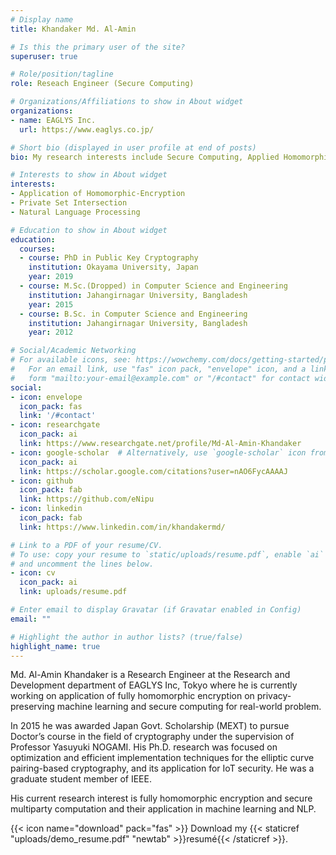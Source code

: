 ```yaml
---
# Display name
title: Khandaker Md. Al-Amin

# Is this the primary user of the site?
superuser: true

# Role/position/tagline
role: Reseach Engineer (Secure Computing)

# Organizations/Affiliations to show in About widget
organizations:
- name: EAGLYS Inc.
  url: https://www.eaglys.co.jp/

# Short bio (displayed in user profile at end of posts)
bio: My research interests include Secure Computing, Applied Homomorphic Encryption, and Privacy-Preserving ML.

# Interests to show in About widget
interests:
- Application of Homomorphic-Encryption
- Private Set Intersection
- Natural Language Processing

# Education to show in About widget
education:
  courses:
  - course: PhD in Public Key Cryptography
    institution: Okayama University, Japan
    year: 2019
  - course: M.Sc.(Dropped) in Computer Science and Engineering
    institution: Jahangirnagar University, Bangladesh
    year: 2015
  - course: B.Sc. in Computer Science and Engineering
    institution: Jahangirnagar University, Bangladesh
    year: 2012

# Social/Academic Networking
# For available icons, see: https://wowchemy.com/docs/getting-started/page-builder/#icons
#   For an email link, use "fas" icon pack, "envelope" icon, and a link in the
#   form "mailto:your-email@example.com" or "/#contact" for contact widget.
social:
- icon: envelope
  icon_pack: fas
  link: '/#contact'
- icon: researchgate
  icon_pack: ai
  link: https://www.researchgate.net/profile/Md-Al-Amin-Khandaker
- icon: google-scholar  # Alternatively, use `google-scholar` icon from `ai` icon pack
  icon_pack: ai
  link: https://scholar.google.com/citations?user=nAO6FycAAAAJ
- icon: github
  icon_pack: fab
  link: https://github.com/eNipu
- icon: linkedin
  icon_pack: fab
  link: https://www.linkedin.com/in/khandakermd/

# Link to a PDF of your resume/CV.
# To use: copy your resume to `static/uploads/resume.pdf`, enable `ai` icons in `params.toml`, 
# and uncomment the lines below.
- icon: cv
  icon_pack: ai
  link: uploads/resume.pdf

# Enter email to display Gravatar (if Gravatar enabled in Config)
email: ""

# Highlight the author in author lists? (true/false)
highlight_name: true
---
```

Md. Al-Amin Khandaker is a Research Engineer at the Research and Development department of EAGLYS Inc, Tokyo where he is currently working on application of fully homomorphic encryption on privacy-preserving machine learning and secure computing for real-world problem.

In 2015 he was awarded Japan Govt. Scholarship (MEXT) to pursue Doctor’s course in the field of cryptography under the supervision of Professor Yasuyuki NOGAMI.
His Ph.D. research was focused on optimization and efficient implementation techniques for the elliptic curve pairing-based cryptography, and its application for IoT security. He was a graduate student member of IEEE.

His current research interest is fully homomorphic encryption and secure multiparty computation and their application in machine learning and NLP.


<!-- K is a professor of artificial intelligence at the Stanford AI Lab. His research interests include distributed robotics, mobile computing and programmable matter. He leads the Robotic Neurobiology group, which develops self-reconfiguring robots, systems of self-organizing robots, and mobile sensor networks.

Lorem ipsum dolor sit amet, consectetur adipiscing elit. Sed neque elit, tristique placerat feugiat ac, facilisis vitae arcu. Proin eget egestas augue. Praesent ut sem nec arcu pellentesque aliquet. Duis dapibus diam vel metus tempus vulputate. -->

{{< icon name="download" pack="fas" >}} Download my {{< staticref "uploads/demo_resume.pdf" "newtab" >}}resumé{{< /staticref >}}.
